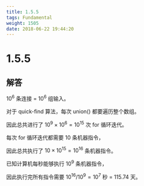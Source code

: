 ```yaml
---
title: 1.5.5
tags: Fundamental
weight: 1505
date: 2018-06-22 19:44:20
---
```


# 1.5.5

## 解答

$10^6$ 条连接 = $10^6$ 组输入。 

对于 quick-find 算法，每次 union() 都要遍历整个数组。 

因此总共进行了 $10^9 \times 10^6 = 10^{15}$ 次 for 循环迭代。 

每次 for 循环迭代都需要 $10$ 条机器指令， 

因此总共执行了 $10 \times10^{15} = 10^{16}$ 条机器指令。 

已知计算机每秒能够执行 $10^9$ 条机器指令， 

因此执行完所有指令需要 $10^{16} / 10^9 = 10^7$ 秒 = $115.74$ 天。
